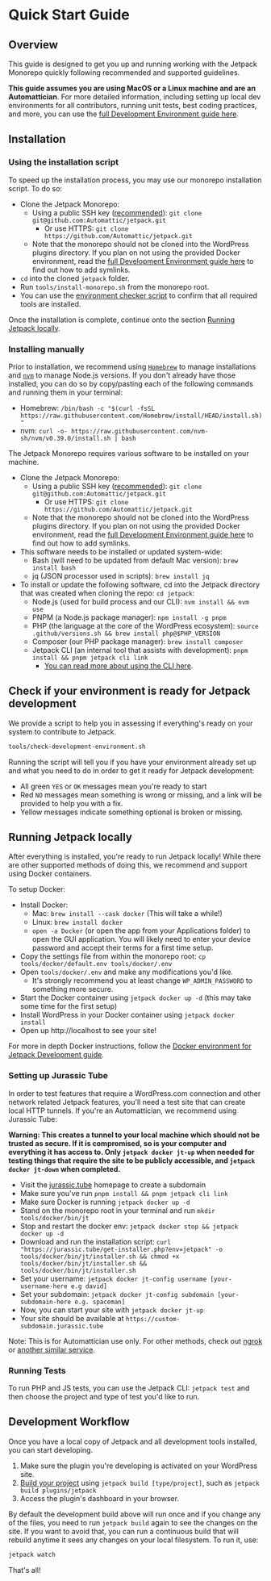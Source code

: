 # Quick Start Guide

## Overview

This guide is designed to get you up and running working with the Jetpack Monorepo quickly following recommended and supported guidelines.

**This guide assumes you are using MacOS or a Linux machine and are an Automattician**. For more detailed information, including setting up local dev environments for all contributors, running unit tests, best coding practices, and more, you can use the [full Development Environment guide here](development-environment.md#clone-the-repository).

## Installation

### Using the installation script

To speed up the installation process, you may use our monorepo installation script. To do so:

- Clone the Jetpack Monorepo:
	- Using a public SSH key ([recommended](https://docs.github.com/en/authentication/connecting-to-github-with-ssh/adding-a-new-ssh-key-to-your-github-account)): `git clone git@github.com:Automattic/jetpack.git` 
		- Or use HTTPS: `git clone https://github.com/Automattic/jetpack.git` 
	- Note that the monorepo should not be cloned into the WordPress plugins directory. If you plan on not using the provided Docker environment, read the [full Development Environment guide here](development-environment.md#clone-the-repository) to find out how to add symlinks.
- `cd` into the cloned `jetpack` folder.
- Run `tools/install-monorepo.sh` from the monorepo root.
- You can use the [environment checker script](#check-if-your-environment-is-ready-for-jetpack-development) to confirm that all required tools are installed.

Once the installation is complete, continue onto the section [Running Jetpack locally](#running-jetpack-locally).

### Installing manually

Prior to installation, we recommend using [`Homebrew`](https://brew.sh/) to manage installations and [`nvm`](https://github.com/nvm-sh/nvm/) to manage Node.js versions. If you don't already have those installed, you can do so by copy/pasting each of the following commands and running them in your terminal:

- Homebrew: `/bin/bash -c "$(curl -fsSL https://raw.githubusercontent.com/Homebrew/install/HEAD/install.sh)"`
- nvm: `curl -o- https://raw.githubusercontent.com/nvm-sh/nvm/v0.39.0/install.sh | bash`

The Jetpack Monorepo requires various software to be installed on your machine.

- Clone the Jetpack Monorepo:
 	- Using a public SSH key ([recommended](https://docs.github.com/en/authentication/connecting-to-github-with-ssh/adding-a-new-ssh-key-to-your-github-account)): `git clone git@github.com:Automattic/jetpack.git`
		- Or use HTTPS: `git clone https://github.com/Automattic/jetpack.git`
	- Note that the monorepo should not be cloned into the WordPress plugins directory. If you plan on not using the provided Docker environment, read the [full Development Environment guide here](development-environment.md#clone-the-repository) to find out how to add symlinks.
- This software needs to be installed or updated system-wide:
	- Bash (will need to be updated from default Mac version): `brew install bash`
	- jq (JSON processor used in scripts): `brew install jq` 
- To install or update the following software, cd into the Jetpack directory that was created when cloning the repo: `cd jetpack`:
	- Node.js (used for build process and our CLI): `nvm install && nvm use`
	- PNPM (a Node.js package manager): `npm install -g pnpm`
	- PHP (the language at the core of the WordPress ecosystem): `source .github/versions.sh && brew install php@$PHP_VERSION`
	- Composer (our PHP package manager): `brew install composer`
	- Jetpack CLI (an internal tool that assists with development): `pnpm install && pnpm jetpack cli link`
		- [You can read more about using the CLI here](https://github.com/Automattic/jetpack/blob/trunk/tools/cli/README.md).

## Check if your environment is ready for Jetpack development

We provide a script to help you in assessing if everything's ready on your system to contribute to Jetpack.

```sh
tools/check-development-environment.sh
```

Running the script will tell you if you have your environment already set up and what you need to do in order to get it ready for Jetpack development:

- All green `YES` or `OK` messages mean you're ready to start
- Red `NO` messages mean something is wrong or missing, and a link will be provided to help you with a fix.
- Yellow messages indicate something optional is broken or missing.

## Running Jetpack locally

After everything is installed, you're ready to run Jetpack locally! While there are other supported methods of doing this, we recommend and support using Docker containers. 

To setup Docker:
- Install Docker:
	- Mac: `brew install --cask docker` (This will take a while!)
	- Linux: `brew install docker` 
	- `open -a Docker` (or open the app from your Applications folder) to open the GUI application. You will likely need to enter your device password and accept their terms for a first time setup.
- Copy the settings file from within the monorepo root: `cp tools/docker/default.env tools/docker/.env`
- Open `tools/docker/.env` and make any modifications you'd like.	
	- It's strongly recommend you at least change `WP_ADMIN_PASSWORD` to something more secure.
- Start the Docker container using `jetpack docker up -d` (this may take some time for the first setup)
- Install WordPress in your Docker container using `jetpack docker install` 
- Open up http://localhost to see your site!

For more in depth Docker instructions, follow the [Docker environment for Jetpack Development guide](../tools/docker/README.md).

### Setting up Jurassic Tube

In order to test features that require a WordPress.com connection and other network related Jetpack features, you'll need a test site that can create local HTTP tunnels. If you're an Automattician, we recommend using Jurassic Tube:

**Warning: This creates a tunnel to your local machine which should not be trusted as secure. If it is compromised, so is your computer and everything it has access to. Only `jetpack docker jt-up` when needed for testing things that require the site to be publicly accessible, and `jetpack docker jt-down` when completed.**

- Visit the [jurassic.tube](https://jurassic.tube/) homepage to create a subdomain
- Make sure you've run `pnpm install && pnpm jetpack cli link`
- Make sure Docker is running `jetpack docker up -d`
- Stand on the monorepo root in your terminal and run `mkdir tools/docker/bin/jt`
- Stop and restart the docker env: `jetpack docker stop && jetpack docker up -d`
- Download and run the installation script: `curl "https://jurassic.tube/get-installer.php?env=jetpack" -o tools/docker/bin/jt/installer.sh && chmod +x tools/docker/bin/jt/installer.sh && tools/docker/bin/jt/installer.sh`
- Set your username: `jetpack docker jt-config username [your-username-here e.g david]`
- Set your subdomain: `jetpack docker jt-config subdomain [your-subdomain-here e.g. spaceman]` 
- Now, you can start your site with `jetpack docker jt-up`
- Your site should be available at `https://custom-subdomain.jurassic.tube`

Note: This is for Automattician use only. For other methods, check out [ngrok](https://github.com/Automattic/jetpack/blob/trunk/tools/docker/README.md#using-ngrok-with-jetpack) or [another similar service](https://alternativeto.net/software/ngrok/).

### Running Tests

To run PHP and JS tests, you can use the Jetpack CLI: `jetpack test` and then choose the project and type of test you'd like to run.

## Development Workflow

Once you have a local copy of Jetpack and all development tools installed, you can start developing.

1. Make sure the plugin you're developing is activated on your WordPress site.
2. [Build your project](#building-your-project) using `jetpack build [type/project]`, such as `jetpack build plugins/jetpack`
3. Access the plugin's dashboard in your browser.

By default the development build above will run once and if you change any of the files, you need to run `jetpack build` again to see the changes on the site. If you want to avoid that, you can run a continuous build that will rebuild anytime it sees any changes on your local filesystem. To run it, use:

```sh
jetpack watch
```

That's all! 


